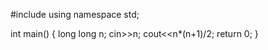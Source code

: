 #include <iostream>
using namespace std;

int main()
{
     long long n;
     cin>>n;
     cout<<n*(n+1)/2;
    return 0;
}
